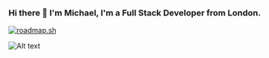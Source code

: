 ### Hi there 👋 I'm Michael, I'm a Full Stack Developer from London.

[![roadmap.sh](https://roadmap.sh/card/wide/663fceb0e8cf2039c5e46761?variant=dark&roadmaps=computer-science)](https://roadmap.sh)

![Alt text](https://spotify-recently-played-readme.vercel.app/api?user=11182837879)
